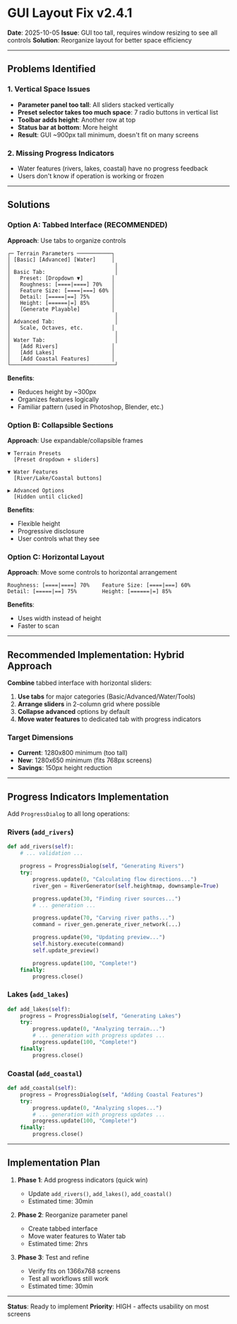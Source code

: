 # GUI Layout Fix v2.4.1

**Date**: 2025-10-05
**Issue**: GUI too tall, requires window resizing to see all controls
**Solution**: Reorganize layout for better space efficiency

---

## Problems Identified

### 1. Vertical Space Issues
- **Parameter panel too tall**: All sliders stacked vertically
- **Preset selector takes too much space**: 7 radio buttons in vertical list
- **Toolbar adds height**: Another row at top
- **Status bar at bottom**: More height
- **Result**: GUI ~900px tall minimum, doesn't fit on many screens

### 2. Missing Progress Indicators
- Water features (rivers, lakes, coastal) have no progress feedback
- Users don't know if operation is working or frozen

---

## Solutions

### Option A: Tabbed Interface (RECOMMENDED)
**Approach**: Use tabs to organize controls

```
┌─ Terrain Parameters ───────────┐
│ [Basic] [Advanced] [Water]     │
│                                 │
│ Basic Tab:                      │
│   Preset: [Dropdown ▼]         │
│   Roughness: [====|====] 70%   │
│   Feature Size: [====|===] 60% │
│   Detail: [=====|==] 75%       │
│   Height: [======|=] 85%       │
│   [Generate Playable]          │
│                                 │
│ Advanced Tab:                   │
│   Scale, Octaves, etc.         │
│                                 │
│ Water Tab:                      │
│   [Add Rivers]                 │
│   [Add Lakes]                  │
│   [Add Coastal Features]       │
└─────────────────────────────────┘
```

**Benefits**:
- Reduces height by ~300px
- Organizes features logically
- Familiar pattern (used in Photoshop, Blender, etc.)

### Option B: Collapsible Sections
**Approach**: Use expandable/collapsible frames

```
▼ Terrain Presets
  [Preset dropdown + sliders]

▼ Water Features
  [River/Lake/Coastal buttons]

▶ Advanced Options
  [Hidden until clicked]
```

**Benefits**:
- Flexible height
- Progressive disclosure
- User controls what they see

### Option C: Horizontal Layout
**Approach**: Move some controls to horizontal arrangement

```
Roughness: [====|====] 70%    Feature Size: [====|===] 60%
Detail: [=====|==] 75%        Height: [======|=] 85%
```

**Benefits**:
- Uses width instead of height
- Faster to scan

---

## Recommended Implementation: Hybrid Approach

**Combine** tabbed interface with horizontal sliders:

1. **Use tabs** for major categories (Basic/Advanced/Water/Tools)
2. **Arrange sliders** in 2-column grid where possible
3. **Collapse advanced** options by default
4. **Move water features** to dedicated tab with progress indicators

### Target Dimensions
- **Current**: 1280x800 minimum (too tall)
- **New**: 1280x650 minimum (fits 768px screens)
- **Savings**: 150px height reduction

---

## Progress Indicators Implementation

Add `ProgressDialog` to all long operations:

### Rivers (`add_rivers`)
```python
def add_rivers(self):
    # ... validation ...

    progress = ProgressDialog(self, "Generating Rivers")
    try:
        progress.update(0, "Calculating flow directions...")
        river_gen = RiverGenerator(self.heightmap, downsample=True)

        progress.update(30, "Finding river sources...")
        # ... generation ...

        progress.update(70, "Carving river paths...")
        command = river_gen.generate_river_network(...)

        progress.update(90, "Updating preview...")
        self.history.execute(command)
        self.update_preview()

        progress.update(100, "Complete!")
    finally:
        progress.close()
```

### Lakes (`add_lakes`)
```python
def add_lakes(self):
    progress = ProgressDialog(self, "Generating Lakes")
    try:
        progress.update(0, "Analyzing terrain...")
        # ... generation with progress updates ...
        progress.update(100, "Complete!")
    finally:
        progress.close()
```

### Coastal (`add_coastal`)
```python
def add_coastal(self):
    progress = ProgressDialog(self, "Adding Coastal Features")
    try:
        progress.update(0, "Analyzing slopes...")
        # ... generation with progress updates ...
        progress.update(100, "Complete!")
    finally:
        progress.close()
```

---

## Implementation Plan

1. **Phase 1**: Add progress indicators (quick win)
   - Update `add_rivers()`, `add_lakes()`, `add_coastal()`
   - Estimated time: 30min

2. **Phase 2**: Reorganize parameter panel
   - Create tabbed interface
   - Move water features to Water tab
   - Estimated time: 2hrs

3. **Phase 3**: Test and refine
   - Verify fits on 1366x768 screens
   - Test all workflows still work
   - Estimated time: 30min

---

**Status**: Ready to implement
**Priority**: HIGH - affects usability on most screens
